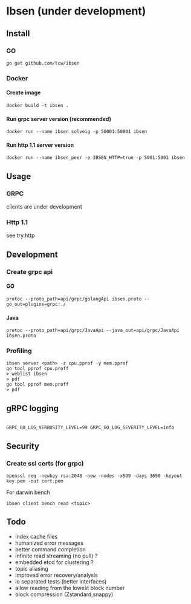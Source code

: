 # Ibsen (under development)

## Install

### GO
```shell script
go get github.com/tcw/ibsen
```

### Docker 

#### Create image
```shell script
docker build -t ibsen .

```


#### Run grpc server version (recommended)
```shell script
docker run --name ibsen_solveig -p 50001:50001 ibsen

```

#### Run http 1.1 server version
```shell script
docker run --name ibsen_peer -e IBSEN_HTTP=true -p 5001:5001 ibsen

```

## Usage

### GRPC

clients are under development


### Http 1.1

see try.http 


## Development

### Create grpc api

#### GO
```shell script
protoc --proto_path=api/grpc/golangApi ibsen.proto --go_out=plugins=grpc:./
```

#### Java
```shell script
protoc --proto_path=api/grpc/JavaApi --java_out=api/grpc/JavaApi ibsen.proto
```


### Profiling

```shell script
ibsen server <path> -z cpu.pprof -y mem.pprof
go tool pprof cpu.proff
> weblist ibsen
> pdf
go tool pprof mem.proff
> pdf
```

## gRPC logging
```shell script

GRPC_GO_LOG_VERBOSITY_LEVEL=99 GRPC_GO_LOG_SEVERITY_LEVEL=info 

```

## Security

### Create ssl certs (for grpc)

```shell script
openssl req -newkey rsa:2048 -new -nodes -x509 -days 3650 -keyout key.pem -out cert.pem
```

For darwin bench
```shell script
ibsen client bench read <topic>
```

## Todo

- index cache files
- humanized error messages
- better command completion
- infinite read streaming (no pull) ?
- embedded etcd for clustering ?
- topic aliasing
- improved error recovery/analysis
- io separated tests (better interfaces)
- allow reading from the lowest block number
- block compression (Zstandard,snappy)
